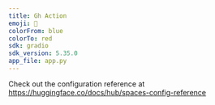 ```yaml
---
title: Gh Action
emoji: 🐨
colorFrom: blue
colorTo: red
sdk: gradio
sdk_version: 5.35.0
app_file: app.py
---
```


Check out the configuration reference at https://huggingface.co/docs/hub/spaces-config-reference
